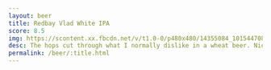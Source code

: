 ```yaml
---
layout: beer
title: Redbay Vlad White IPA
score: 8.5
img: https://scontent.xx.fbcdn.net/v/t1.0-0/p480x480/14355084_10154470829398745_6813450556520253908_n.jpg?oh=5c12be4d9a3c83e23d3c62169a47d401&oe=591DCD8F
desc: The hops cut through what I normally dislike in a wheat beer. Nicely aromatic and not too bitter
permalink: /beer/:title.html
---
```

